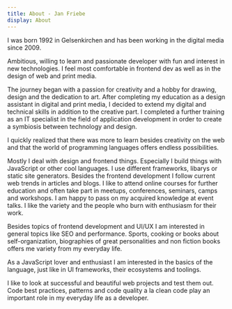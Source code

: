 ```yaml
---
title: About - Jan Friebe
display: About
---
```


I was born 1992 in Gelsenkirchen and has been working in the digital media since 2009.

Ambitious, willing to learn and passionate developer with fun and interest in new technologies. I feel most comfortable in frontend dev as well as in the design of web and print media.

The journey began with a passion for creativity and a hobby for drawing, design and the dedication to art. After completing my education as a design assistant in digital and print media, I decided to extend my digital and technical skills in addition to the creative part. I completed a further training as an IT specialist in the field of application development in order to create a symbiosis between technology and design.

I quickly realized that there was more to learn besides creativity on the web and that the world of programming languages offers endless possibilities.

Mostly I deal with design and frontend things. Especially I build things with JavaScript or other cool languages. I use different frameworks, libarys or static site generators. Besides the frontend development I follow current web trends in articles and blogs. I like to attend online courses for further education and often take part in meetups, conferences, seminars, camps and workshops. I am happy to pass on my acquired knowledge at event talks. I like the variety and the people who burn with enthusiasm for their work.

Besides topics of frontend development and UI/UX I am interested in general topics like SEO and performance. Sports, cooking or books about self-organization, biographies of great personalities and non fiction books offers me variety from my everyday life.

As a JavaScript lover and enthusiast I am interested in the basics of the language, just like in UI frameworks, their ecosystems and toolings.

I like to look at successful and beautiful web projects and test them out. Code best practices, patterns and code quality a la clean code play an important role in my everyday life as a developer.
